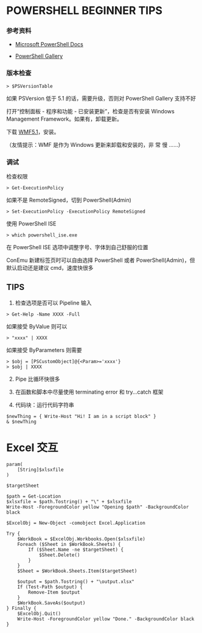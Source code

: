 POWERSHELL BEGINNER TIPS
=============================

### 参考资料

- [Microsoft PowerShell Docs](https://docs.microsoft.com/en-us/powershell/scripting/overview?view=powershell-5.1)

- [PowerShell Gallery](https://www.powershellgallery.com/)



### 版本检查

```shell
> $PSVersionTable
```

如果 PSVersion 低于 5.1 的话，需要升级，否则对 PowerShell Gallery 支持不好

打开“控制面板 - 程序和功能 - 已安装更新”，检查是否有安装 Windows Management Framework。如果有，卸载更新。

下载 [WMF5.1](https://www.microsoft.com/en-us/download/details.aspx?id=54616)，安装。

 （友情提示：WMF 是作为 Windows 更新来卸载和安装的，非 常 慢 ……）



### 调试

检查权限

```shell
> Get-ExecutionPolicy
```

如果不是 RemoteSigned，切到 PowerShell(Admin)

```shell
> Set-ExecutionPolicy -ExecutionPolicy RemoteSigned
```

使用 PowerShell ISE

```shell
> which powershell_ise.exe
```

在 PowerShell ISE 选项中调整字号、字体到自己舒服的位置

ConEmu 新建标签页时可以自由选择 PowerShell 或者 PowerShell(Admin)，但默认启动还是建议 cmd，速度快很多



## TIPS

1) 检查选项是否可以 Pipeline 输入

```shell
> Get-Help -Name XXXX -Full
```

如果接受 ByValue 则可以

```shell
> "xxxx" | XXXX
```

如果接受 ByParameters 则需要 

```shell
> $obj = [PSCustomObject]@{<Param>='xxxx'}
> $obj | XXXX
```

2) Pipe 比循环快很多

3) 在函数和脚本中尽量使用 terminating error 和 try...catch 框架

4) 代码块：运行代码字符串

```shell
$newThing = { Write-Host "Hi! I am in a script block" }
& $newThing
```


# Excel 交互

```shell
param(
    [String]$xlsxfile
)

$targetSheet

$path = Get-Location
$xlsxfile = $path.Tostring() + "\" + $xlsxfile
Write-Host -ForegroundColor yellow "Opening $path" -BackgroundColor black

$ExcelObj = New-Object -comobject Excel.Application

Try {
    $WorkBook = $ExcelObj.Workbooks.Open($xlsxfile)
    Foreach ($Sheet in $WorkBook.Sheets) {
        If ($Sheet.Name -ne $targetSheet) {
            $Sheet.Delete()
        }
    }
    $Sheet = $WorkBook.Sheets.Item($targetSheet)

    $output = $path.Tostring() + "\output.xlsx"
    If (Test-Path $output) {
        Remove-Item $output
    }
    $WorkBook.SaveAs($output)
} Finally {
    $ExcelObj.Quit()
    Write-Host -ForegroundColor yellow "Done." -BackgroundColor black
}
```
